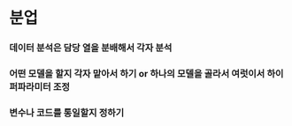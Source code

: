 # 분업

### 데이터 분석은 담당 열을 분배해서 각자 분석

### 어떤 모델을 할지 각자 맡아서 하기 or 하나의 모델을 골라서 여럿이서 하이퍼파라미터 조정

### 변수나 코드를 통일할지 정하기
